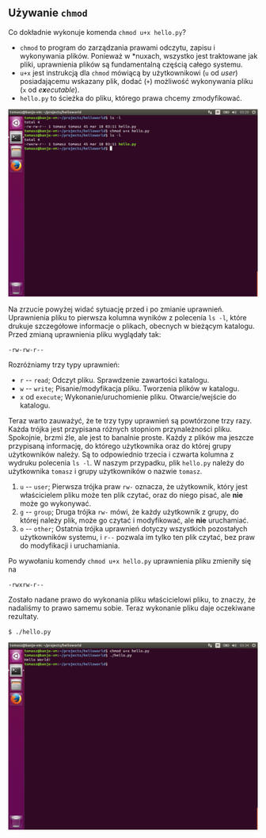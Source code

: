 ## Używanie `chmod`

Co dokładnie wykonuje komenda `chmod u+x hello.py`?

- `chmod` to program do zarządzania prawami odczytu, zapisu i wykonywania plików. Ponieważ w *nuxach, wszystko jest traktowane jak pliki, uprawnienia plików są fundamentalną częścią całego systemu.
- `u+x` jest instrukcją dla `chmod` mówiącą by użytkownikowi (`u` od *user*) posiadającemu wskazany plik, dodać (`+`) możliwość wykonywania pliku (`x` od *e**x**ecutable*).
- `hello.py` to ścieżka do pliku, którego prawa chcemy zmodyfikować.

![](uzywanie-chmod/06.png)

Na zrzucie powyżej widać sytuację przed i po zmianie uprawnień. Uprawnienia pliku to pierwsza kolumna wyników z polecenia `ls -l`, które drukuje szczegółowe informacje o plikach, obecnych w bieżącym katalogu. Przed zmianą uprawnienia pliku wyglądały tak:

```text
-rw-rw-r--
```

Rozróżniamy trzy typy uprawnień:

- `r` -- `read`; Odczyt pliku. Sprawdzenie zawartości katalogu.
- `w` -- `write`; Pisanie/modyfikacja pliku. Tworzenia plików w katalogu.
- `x` od `execute`; Wykonanie/uruchomienie pliku. Otwarcie/wejście do katalogu.

Teraz warto zauważyć, że te trzy typy uprawnień są powtórzone trzy razy. Każda trójka jest przypisana różnych stopniom przynależności pliku. Spokojnie, brzmi źle, ale jest to banalnie proste. Każdy z plików ma jeszcze przypisaną informację, do którego użytkownika oraz do której grupy użytkowników należy. Są to odpowiednio trzecia i czwarta kolumna z wydruku polecenia `ls -l`. W naszym przypadku, plik `hello.py` należy do użytkownika `tomasz` i grupy użytkowników o nazwie `tomasz`.

1. `u` -- `user`; Pierwsza trójka praw `rw-` oznacza, że użytkownik, który jest właścicielem pliku może ten plik czytać, oraz do niego pisać, ale **nie** może go wykonywać.
1. `g` -- `group`; Druga trójka `rw-` mówi, że każdy użytkownik z grupy, do której należy plik, może go czytać i modyfikować, ale **nie** uruchamiać.
1. `o` -- `other`; Ostatnia trójka uprawnień dotyczy wszystkich pozostałych użytkowników systemu, i `r--` pozwala im tylko ten plik czytać, bez praw do modyfikacji i uruchamiania.

Po wywołaniu komendy `chmod u+x hello.py` uprawnienia pliku zmieniły się na

```
-rwxrw-r--
```

Zostało nadane prawo do wykonania pliku właścicielowi pliku, to znaczy, że nadaliśmy to prawo samemu sobie. Teraz wykonanie pliku daje oczekiwane rezultaty.


```text
$ ./hello.py
```
![](uzywanie-chmod/07.png)
